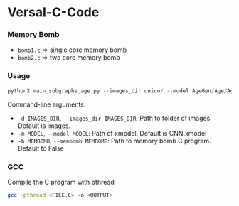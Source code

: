 # Versal-C-Code

### Memory Bomb
- `bomb1.c` => single core memory bomb
- `bomb2.c` => two core memory bomb

### Usage
```python
python3 main_subgraphs_age.py --images_dir unico/ --model AgeGen/Age/Age.xmodel --membomb ~/test/membomb/main
```
Command-line arguments:
- `-d IMAGES_DIR`, `--images_dir IMAGES_DIR`: Path to folder of images. Default is images.
- `-m MODEL`, `--model MODEL`: Path of xmodel. Default is CNN.xmodel
- `-b MEMBOMB`, `--membomb MEMBOMB`: Path to memory bomb C program. Default to False

### GCC
Compile the C program with pthread
```sh
gcc -pthread <FILE.C> -o <OUTPUT>
```
